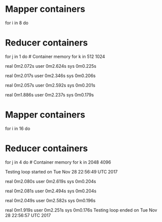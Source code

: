# Mapper containers
for i in 8
do
   # Reducer containers
   for j in 1
   do
      # Container memory
      for k in 512 1024
      
real	0m2.072s
user	0m2.624s
sys	0m0.225s

real	0m2.017s
user	0m2.346s
sys	0m0.206s

real	0m2.057s
user	0m2.592s
sys	0m0.201s

real	0m1.886s
user	0m2.237s
sys	0m0.179s

# Mapper containers
for i in  16
do
   # Reducer containers
   for j in 4
   do
      # Container memory
      for k in 2048 4096

Testing loop started on Tue Nov 28 22:56:49 UTC 2017

real	0m2.080s
user	0m2.619s
sys	0m0.204s

real	0m2.081s
user	0m2.494s
sys	0m0.204s

real	0m2.049s
user	0m2.582s
sys	0m0.196s

real	0m1.919s
user	0m2.251s
sys	0m0.176s
Testing loop ended on Tue Nov 28 22:56:57 UTC 2017
